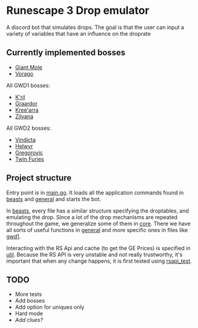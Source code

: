 # Runescape 3 Drop emulator

A discord bot that simulates drops. 
The goal is that the user can input a variety of variables that have an influence on the droprate

## Currently implemented bosses

- [Giant Mole]('./runescape/beasts/giantmole.go)
- [Vorago]('./runescape/beasts/vorago.go)

All GWD1 bosses:
- [K'ril](./runescape/beasts/kril.go)
- [Graardor](./runescape/beasts/graardor.go)
- [Kree'arra](./runescape/beasts/kreearra.go)
- [Zilyana](./runescape/beasts/zilyana.go)

All GWD2 bosses:
- [Vindicta](./runescape/beasts/vindicta.go)
- [Helwyr](./runescape/beasts/helwyr.go)
- [Gregorovic](./runescape/beasts/gregorovic.go)
- [Twin Furies](./runescape/beasts/twinfuries.go)

## Project structure

Entry point is in [main.go](./main.go). It loads all the application commands found in [beasts](./runescape/beasts) and [general](./general) and starts the bot.

In [beasts](./runescape/beasts), every file has a similar structure specifying the droptables, and emulating the drop. Since a lot of the drop mechanisms are repeated throughout the game, we generalize some of them in [core](./runescape/core). There we have all sorts of useful functions in [general](./runescape/core/general.go) and more specific ones in files like [gwd1](./runescape/core/gwd1.go).

Interacting with the RS Api and cache (to get the GE Prices) is specified in [util]('./runescape/util). Because the RS API is very unstable and not really trustworthy, it's important that when any change happens, it is first tested using [rsapi_test]('./runescape/util/rsapi_test.go).

## TODO

- More tests
- Add bosses
- Add option for uniques only
- Hard mode
- _Add clues?_

